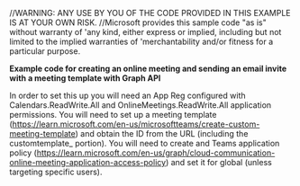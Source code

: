 //WARNING: ANY USE BY YOU OF THE CODE PROVIDED IN THIS EXAMPLE IS AT YOUR OWN RISK. 
//Microsoft provides this sample code "as is" without warranty of 'any kind, either express or implied, including but not limited to the implied warranties of 'merchantability and/or fitness for a particular purpose.

**Example code for creating an online meeting and sending an email invite with a meeting template with Graph API**

In order to set this up you will need an App Reg configured with Calendars.ReadWrite.All and OnlineMeetings.ReadWrite.All application permissions.
You will need to set up a meeting template (https://learn.microsoft.com/en-us/microsoftteams/create-custom-meeting-template) and obtain the ID from the URL (including the customtemplate_ portion).
You will need to create and Teams application policy (https://learn.microsoft.com/en-us/graph/cloud-communication-online-meeting-application-access-policy) and set it for global (unless targeting specific users).
